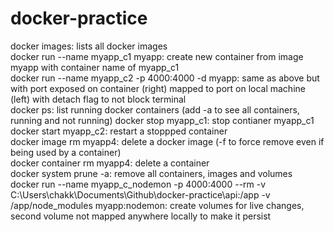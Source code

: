 # docker-practice  
docker images: lists all docker images  
docker run --name myapp_c1 myapp: create new container from image myapp with container name of myapp_c1  
docker run --name myapp_c2 -p 4000:4000 -d myapp: same as above but with port exposed on container (right) mapped to port on local machine (left) with detach flag to not block terminal  
docker ps: list running docker containers (add -a to see all containers, running and not running)
docker stop myapp_c1: stop contianer myapp_c1  
docker start myapp_c2: restart a stoppped container  
docker image rm myapp4: delete a docker image (-f to force remove even if being used by a container)  
docker container rm myapp4: delete a container  
docker system prune -a: remove all containers, images and volumes  
docker run --name myapp_c_nodemon -p 4000:4000 --rm -v C:\Users\chakk\Documents\Github\docker-practice\api:/app -v /app/node_modules myapp:nodemon: create volumes for live changes, second volume not mapped anywhere locally to make it persist
